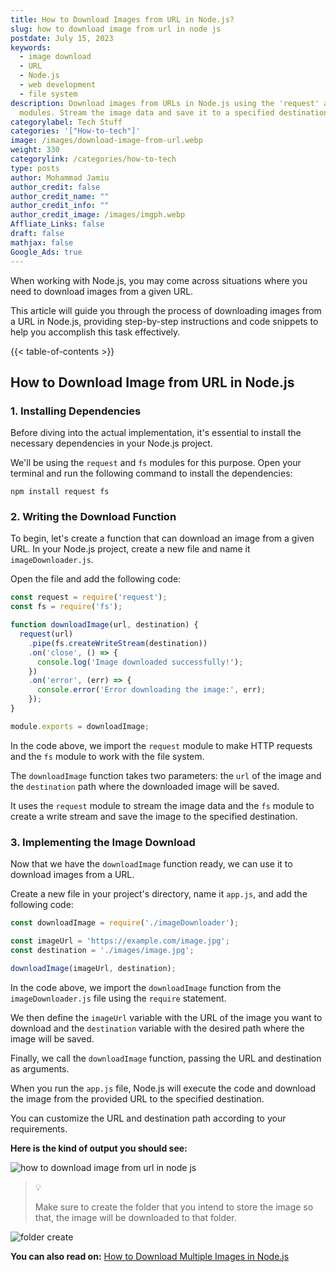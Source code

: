 ```yaml
---
title: How to Download Images from URL in Node.js?
slug: how to download image from url in node js
postdate: July 15, 2023
keywords:
  - image download
  - URL
  - Node.js
  - web development
  - file system
description: Download images from URLs in Node.js using the 'request' and 'fs'
  modules. Stream the image data and save it to a specified destination.
categorylabel: Tech Stuff
categories: '["How-to-tech"]'
image: /images/download-image-from-url.webp
weight: 330
categorylink: /categories/how-to-tech
type: posts
author: Mohammad Jamiu
author_credit: false
author_credit_name: ""
author_credit_info: ""
author_credit_image: /images/imgph.webp
Affliate_Links: false
draft: false
mathjax: false
Google_Ads: true
---
```

When working with Node.js, you may come across situations where you need to download images from a given URL. 

This article will guide you through the process of downloading images from a URL in Node.js, providing step-by-step instructions and code snippets to help you accomplish this task effectively.

{{< table-of-contents >}}

## **How to Download Image from URL in Node.js**

### **1. Installing Dependencies**

Before diving into the actual implementation, it's essential to install the necessary dependencies in your Node.js project. 

We'll be using the `request` and `fs` modules for this purpose. Open your terminal and run the following command to install the dependencies:

```shell
npm install request fs
```

### **2. Writing the Download Function**

To begin, let's create a function that can download an image from a given URL. In your Node.js project, create a new file and name it `imageDownloader.js`. 

Open the file and add the following code:

```javascript
const request = require('request');
const fs = require('fs');

function downloadImage(url, destination) {
  request(url)
    .pipe(fs.createWriteStream(destination))
    .on('close', () => {
      console.log('Image downloaded successfully!');
    })
    .on('error', (err) => {
      console.error('Error downloading the image:', err);
    });
}

module.exports = downloadImage;
```

In the code above, we import the `request` module to make HTTP requests and the `fs` module to work with the file system. 

The `downloadImage` function takes two parameters: the `url` of the image and the `destination` path where the downloaded image will be saved. 

It uses the `request` module to stream the image data and the `fs` module to create a write stream and save the image to the specified destination.

### **3. Implementing the Image Download**

Now that we have the `downloadImage` function ready, we can use it to download images from a URL. 

Create a new file in your project's directory, name it `app.js`, and add the following code:

```javascript
const downloadImage = require('./imageDownloader');

const imageUrl = 'https://example.com/image.jpg';
const destination = './images/image.jpg';

downloadImage(imageUrl, destination);
```

In the code above, we import the `downloadImage` function from the `imageDownloader.js` file using the `require` statement. 

We then define the `imageUrl` variable with the URL of the image you want to download and the `destination` variable with the desired path where the image will be saved. 

Finally, we call the `downloadImage` function, passing the URL and destination as arguments.

When you run the `app.js` file, Node.js will execute the code and download the image from the provided URL to the specified destination. 

You can customize the URL and destination path according to your requirements.

**Here is the kind of output you should see:**

![how to download image from url in node js](/images/download-image-from-url.webp "how to download image from url in node js")

> :bulb:
>
> Make sure to create the folder that you intend to store the image so that, the image will be downloaded to that folder.

![folder create](/images/url-image-download-folder.webp "folder create")

**You can also read on:** [How to Download Multiple Images in Node.js](/how-to-tech/how-to-download-multiple-images-nodejs/)